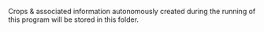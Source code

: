 Crops & associated information autonomously created during the running of this program will be stored in this folder.
